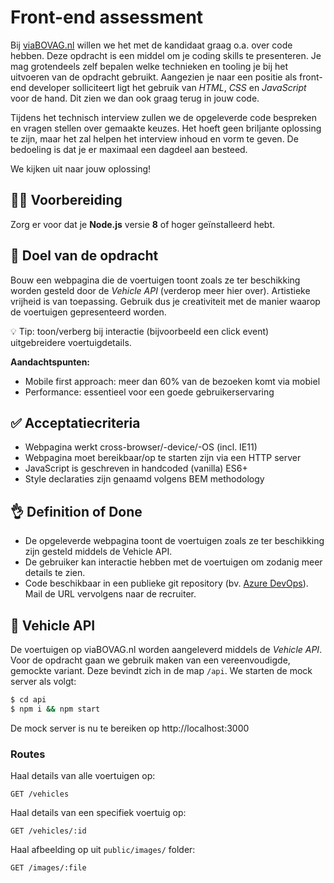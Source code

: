 # Front-end assessment

Bij [viaBOVAG.nl](https://www.viabovag.nl) willen we het met de kandidaat graag o.a. over code hebben. Deze opdracht is een middel om je coding skills te presenteren. Je mag grotendeels zelf bepalen welke technieken en tooling je bij het uitvoeren van de opdracht gebruikt. Aangezien je naar een positie als front-end developer solliciteert ligt het gebruik van _HTML_, _CSS_ en _JavaScript_ voor de hand. Dit zien we dan ook graag terug in jouw code.

Tijdens het technisch interview zullen we de opgeleverde code bespreken en vragen stellen over gemaakte keuzes. Het hoeft geen briljante oplossing te zijn, maar het zal helpen het interview inhoud en vorm te geven. De bedoeling is dat je er maximaal een dagdeel aan besteed.

We kijken uit naar jouw oplossing!

## 👨‍💻 Voorbereiding

Zorg er voor dat je **Node.js** versie **8** of hoger geïnstalleerd hebt.

## 🏁 Doel van de opdracht

Bouw een webpagina die de voertuigen toont zoals ze ter beschikking worden gesteld door de *Vehicle API* (verderop meer hier over). Artistieke vrijheid is van toepassing. Gebruik dus je creativiteit met de manier waarop de voertuigen gepresenteerd worden.

💡 Tip: toon/verberg bij interactie (bijvoorbeeld een click event) uitgebreidere voertuigdetails.

**Aandachtspunten:**

* Mobile first approach: meer dan 60% van de bezoeken komt via mobiel
* Performance: essentieel voor een goede gebruikerservaring

## ✅ Acceptatiecriteria

* Webpagina werkt cross-browser/-device/-OS (incl. IE11)
* Webpagina moet bereikbaar/op te starten zijn via een HTTP server
* JavaScript is geschreven in handcoded (vanilla) ES6+ 
* Style declaraties zijn genaamd volgens BEM methodology 

## 👌 Definition of Done

* De opgeleverde webpagina toont de voertuigen zoals ze ter beschikking zijn gesteld middels de Vehicle API.
* De gebruiker kan interactie hebben met de voertuigen om zodanig meer details te zien.
* Code beschikbaar in een publieke git repository (bv. [Azure DevOps](https://dev.azure.com)). Mail de URL vervolgens naar de recruiter.

## 🚙 Vehicle API

De voertuigen op viaBOVAG.nl worden aangeleverd middels de *Vehicle API*. Voor de opdracht gaan we gebruik maken van een vereenvoudigde, gemockte variant. Deze bevindt zich in de map `/api`. We starten de mock server als volgt:

```bash
$ cd api
$ npm i && npm start
```

De mock server is nu te bereiken op http://localhost:3000

### Routes

Haal details van alle voertuigen op:

```
GET /vehicles
```

Haal details van een specifiek voertuig op:

```
GET /vehicles/:id
```

Haal afbeelding op uit `public/images/` folder:

```
GET /images/:file
```

